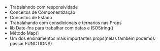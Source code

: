 
* Trabalahndo com responsividade
* Conceitos de Componentização 
* Conceitos de Estado
* Trabalahando com consdicionais e ternarios nas Props
* lib Date-fns para trabalhar com datas e ISOString()
* Método Map()
* Um dos ensinamentos mais importantes props(nelas tambem podemos passar FUNCTIONS)